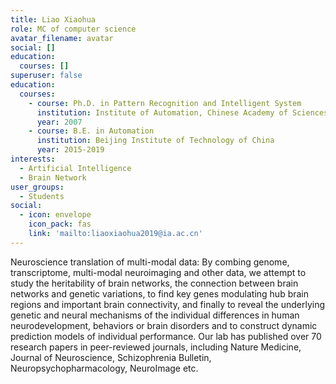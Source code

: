 ```yaml
---
title: Liao Xiaohua
role: MC of computer science
avatar_filename: avatar
social: []
education:
  courses: []
superuser: false
education:
  courses:
    - course: Ph.D. in Pattern Recognition and Intelligent System
      institution: Institute of Automation, Chinese Academy of Sciences
      year: 2007
    - course: B.E. in Automation
      institution: Beijing Institute of Technology of China
      year: 2015-2019
interests:
  - Artificial Intelligence
  - Brain Network
user_groups:
  - Students
social:
  - icon: envelope
    icon_pack: fas
    link: 'mailto:liaoxiaohua2019@ia.ac.cn'
---
```


Neuroscience translation of multi-modal data: By combing genome, transcriptome, multi-modal neuroimaging and other data, we attempt to study the heritability of brain networks, the connection between brain networks and genetic variations, to find key genes modulating hub brain regions and important brain connectivity, and finally to reveal the underlying genetic and neural mechanisms of the individual differences in human neurodevelopment, behaviors or brain disorders and to construct dynamic prediction models of individual performance. Our lab has published over 70 research papers in peer-reviewed journals, including Nature Medicine, Journal of Neuroscience, Schizophrenia Bulletin, Neuropsychopharmacology, NeuroImage etc.

